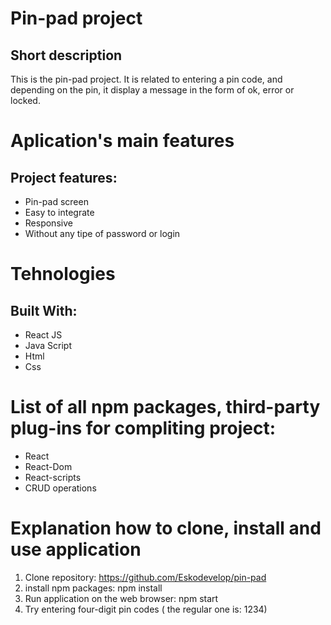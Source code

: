 # Pin-pad project

## Short description

This is the pin-pad project. It is related to entering a pin code, and depending on the pin, it display a message in the form of ok, error or locked.

# Aplication's main features
## Project features:
* Pin-pad screen
* Easy to integrate
* Responsive
* Without any tipe of password or login

# Tehnologies
## Built With:
* React JS
* Java Script
* Html
* Css

# List of all npm packages, third-party plug-ins for compliting project:
* React
* React-Dom
* React-scripts
* CRUD operations

# Explanation how to clone, install and use application
1. Clone repository: https://github.com/Eskodevelop/pin-pad
2. install npm packages: npm install
3. Run application on the web browser: npm start
4. Try entering four-digit pin codes ( the regular one is: 1234)
